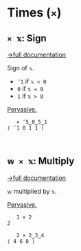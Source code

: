 # Times (`×`)

## `× 𝕩`: Sign
[→full documentation](https://mlochbaum.github.io/BQN/doc/arithmetic.html#basic-arithmetic)

Sign of `𝕩`.
- `¯1` if `𝕩 < 0`
- `0` if `𝕩 = 0`
- `1` if `𝕩 > 0`

[Pervasive.](https://mlochbaum.github.io/BQN/doc/arithmetic.html#pervasion)

```bqn
   × ¯5‿0‿5‿1
⟨ ¯1 0 1 1 ⟩



```
## `𝕨 × 𝕩`: Multiply
[→full documentation](https://mlochbaum.github.io/BQN/doc/arithmetic.html#basic-arithmetic)

`𝕨` multiplied by `𝕩`.

[Pervasive.](https://mlochbaum.github.io/BQN/doc/arithmetic.html#pervasion)

```bqn
   1 × 2
2

   2 × 2‿3‿4
⟨ 4 6 8 ⟩
```
